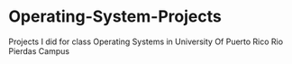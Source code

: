 # Operating-System-Projects
Projects I did for class Operating Systems in University Of Puerto Rico Rio Pierdas Campus
